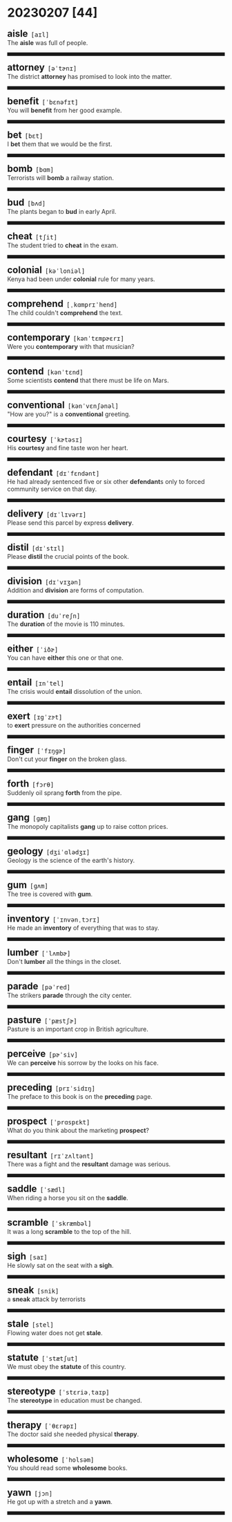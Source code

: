 <style>
/*不显示details的三角符号*/
details > summary::marker {
    display: none;
    content: none;
}
/*去掉外边框*/
details summary{
    outline:none;
    cursor:pointer;/*鼠标放上去之后变成手型*/
}
/*去掉前面默认的小黑三角*/
details summary::-webkit-details-marker{
    display:none; 
}
</style>
# 20230207 [44]  

<div style="display: flex;align-items: baseline;">
    <h2 style="margin-bottom: 0;margin-top: 0">aisle</h2>
    <p style="padding:0 .5em; margin: 0;font-family: monospace;">[aɪl]</p>
    <p class="interpretation_62964" style="display:none ;padding:0 .5em; margin: 0; white-space: nowrap;overflow: hidden;text-overflow: ellipsis;">n. 过道；通道；走廊</p>
</div>
<details class="details_62964">
    <summary style="color: #303030;">The <strong>aisle</strong> was full of people.</summary>
    过道上挤满了人。
</details>
<hr style="padding-bottom: 0.5em;" />


<div style="display: flex;align-items: baseline;">
    <h2 style="margin-bottom: 0;margin-top: 0">attorney</h2>
    <p style="padding:0 .5em; margin: 0;font-family: monospace;">[əˈtɚnɪ]</p>
    <p class="interpretation_62964" style="display:none ;padding:0 .5em; margin: 0; white-space: nowrap;overflow: hidden;text-overflow: ellipsis;">n. 律师；辩护律师；代理人</p>
</div>
<details class="details_62964">
    <summary style="color: #303030;">The district <strong>attorney</strong> has promised to look into the matter.</summary>
    地方检察官已承诺会调查此事。
</details>
<hr style="padding-bottom: 0.5em;" />


<div style="display: flex;align-items: baseline;">
    <h2 style="margin-bottom: 0;margin-top: 0">benefit</h2>
    <p style="padding:0 .5em; margin: 0;font-family: monospace;">[ˈbɛnəfɪt]</p>
    <p class="interpretation_62964" style="display:none ;padding:0 .5em; margin: 0; white-space: nowrap;overflow: hidden;text-overflow: ellipsis;">n. 利益；好处；救济金
v. 有益于；有助于</p>
</div>
<details class="details_62964">
    <summary style="color: #303030;">You will <strong>benefit</strong> from her good example.</summary>
    你将从她的好榜样中得益。
</details>
<hr style="padding-bottom: 0.5em;" />


<div style="display: flex;align-items: baseline;">
    <h2 style="margin-bottom: 0;margin-top: 0">bet</h2>
    <p style="padding:0 .5em; margin: 0;font-family: monospace;">[bɛt]</p>
    <p class="interpretation_62964" style="display:none ;padding:0 .5em; margin: 0; white-space: nowrap;overflow: hidden;text-overflow: ellipsis;">n. 打赌；赌注
v. 打赌；敢说</p>
</div>
<details class="details_62964">
    <summary style="color: #303030;">I <strong>bet</strong> them that we would be the first.</summary>
    我跟他们打赌我们会得第一。
</details>
<hr style="padding-bottom: 0.5em;" />


<div style="display: flex;align-items: baseline;">
    <h2 style="margin-bottom: 0;margin-top: 0">bomb</h2>
    <p style="padding:0 .5em; margin: 0;font-family: monospace;">[bɑm]</p>
    <p class="interpretation_62964" style="display:none ;padding:0 .5em; margin: 0; white-space: nowrap;overflow: hidden;text-overflow: ellipsis;">n. 炸弹
v. 投弹于；轰炸</p>
</div>
<details class="details_62964">
    <summary style="color: #303030;">Terrorists will <strong>bomb</strong> a railway station.</summary>
    恐怖分子将要炸毁一个火车站。
</details>
<hr style="padding-bottom: 0.5em;" />


<div style="display: flex;align-items: baseline;">
    <h2 style="margin-bottom: 0;margin-top: 0">bud</h2>
    <p style="padding:0 .5em; margin: 0;font-family: monospace;">[bʌd]</p>
    <p class="interpretation_62964" style="display:none ;padding:0 .5em; margin: 0; white-space: nowrap;overflow: hidden;text-overflow: ellipsis;">n. 芽；蓓蕾
v. 发芽</p>
</div>
<details class="details_62964">
    <summary style="color: #303030;">The plants began to <strong>bud</strong> in early April.</summary>
    植物在4月初开始发芽。
</details>
<hr style="padding-bottom: 0.5em;" />


<div style="display: flex;align-items: baseline;">
    <h2 style="margin-bottom: 0;margin-top: 0">cheat</h2>
    <p style="padding:0 .5em; margin: 0;font-family: monospace;">[tʃit]</p>
    <p class="interpretation_62964" style="display:none ;padding:0 .5em; margin: 0; white-space: nowrap;overflow: hidden;text-overflow: ellipsis;">n. 骗子；作弊者
v. 欺骗；作弊</p>
</div>
<details class="details_62964">
    <summary style="color: #303030;">The student tried to <strong>cheat</strong> in the exam.</summary>
    这个学生试图在考试中作弊。
</details>
<hr style="padding-bottom: 0.5em;" />


<div style="display: flex;align-items: baseline;">
    <h2 style="margin-bottom: 0;margin-top: 0">colonial</h2>
    <p style="padding:0 .5em; margin: 0;font-family: monospace;">[kəˈloniəl]</p>
    <p class="interpretation_62964" style="display:none ;padding:0 .5em; margin: 0; white-space: nowrap;overflow: hidden;text-overflow: ellipsis;">adj. 殖民地的
n. 殖民地居民</p>
</div>
<details class="details_62964">
    <summary style="color: #303030;">Kenya had been under <strong>colonial</strong> rule for many years.</summary>
    肯尼亚曾多年受殖民统治。
</details>
<hr style="padding-bottom: 0.5em;" />


<div style="display: flex;align-items: baseline;">
    <h2 style="margin-bottom: 0;margin-top: 0">comprehend</h2>
    <p style="padding:0 .5em; margin: 0;font-family: monospace;">[ˌkɑmprɪˈhend]</p>
    <p class="interpretation_62964" style="display:none ;padding:0 .5em; margin: 0; white-space: nowrap;overflow: hidden;text-overflow: ellipsis;">v. 理解；领会</p>
</div>
<details class="details_62964">
    <summary style="color: #303030;">The child couldn't <strong>comprehend</strong> the text.</summary>
    这孩子不懂该课文的含义。
</details>
<hr style="padding-bottom: 0.5em;" />


<div style="display: flex;align-items: baseline;">
    <h2 style="margin-bottom: 0;margin-top: 0">contemporary</h2>
    <p style="padding:0 .5em; margin: 0;font-family: monospace;">[kənˈtɛmpɚɛrɪ]</p>
    <p class="interpretation_62964" style="display:none ;padding:0 .5em; margin: 0; white-space: nowrap;overflow: hidden;text-overflow: ellipsis;">adj. 现代的；当代的；同时代的
n. 同代人；同辈人；同龄人</p>
</div>
<details class="details_62964">
    <summary style="color: #303030;">Were you <strong>contemporary</strong> with that musician?</summary>
    你和那位音乐家是同时代的人吗？
</details>
<hr style="padding-bottom: 0.5em;" />


<div style="display: flex;align-items: baseline;">
    <h2 style="margin-bottom: 0;margin-top: 0">contend</h2>
    <p style="padding:0 .5em; margin: 0;font-family: monospace;">[kənˈtɛnd]</p>
    <p class="interpretation_62964" style="display:none ;padding:0 .5em; margin: 0; white-space: nowrap;overflow: hidden;text-overflow: ellipsis;">v. 竞争；争辩；处理；主张</p>
</div>
<details class="details_62964">
    <summary style="color: #303030;">Some scientists <strong>contend</strong> that there must be life on Mars.</summary>
    一些科学家坚称火星上面一定有生物。
</details>
<hr style="padding-bottom: 0.5em;" />


<div style="display: flex;align-items: baseline;">
    <h2 style="margin-bottom: 0;margin-top: 0">conventional</h2>
    <p style="padding:0 .5em; margin: 0;font-family: monospace;">[kənˈvɛnʃənəl]</p>
    <p class="interpretation_62964" style="display:none ;padding:0 .5em; margin: 0; white-space: nowrap;overflow: hidden;text-overflow: ellipsis;">adj. 传统的；惯例的</p>
</div>
<details class="details_62964">
    <summary style="color: #303030;">"How are you?" is a <strong>conventional</strong> greeting.</summary>
    “你好吗？”是一句习惯问候语。
</details>
<hr style="padding-bottom: 0.5em;" />


<div style="display: flex;align-items: baseline;">
    <h2 style="margin-bottom: 0;margin-top: 0">courtesy</h2>
    <p style="padding:0 .5em; margin: 0;font-family: monospace;">[ˈkɚtəsɪ]</p>
    <p class="interpretation_62964" style="display:none ;padding:0 .5em; margin: 0; white-space: nowrap;overflow: hidden;text-overflow: ellipsis;">n. 礼貌；谦恭</p>
</div>
<details class="details_62964">
    <summary style="color: #303030;">His <strong>courtesy</strong> and fine taste won her heart.</summary>
    他的礼貌举止和高雅品位赢得了她的芳心。
</details>
<hr style="padding-bottom: 0.5em;" />


<div style="display: flex;align-items: baseline;">
    <h2 style="margin-bottom: 0;margin-top: 0">defendant</h2>
    <p style="padding:0 .5em; margin: 0;font-family: monospace;">[dɪˈfɛndənt]</p>
    <p class="interpretation_62964" style="display:none ;padding:0 .5em; margin: 0; white-space: nowrap;overflow: hidden;text-overflow: ellipsis;">n. 被告人；被诉方
adj. 被告的；辩护的</p>
</div>
<details class="details_62964">
    <summary style="color: #303030;">He had already sentenced five or six other <strong>defendant</strong>s only to forced community service on that day.</summary>
    那天他仅已判决5、6个其他被告人强制性社区服务。
</details>
<hr style="padding-bottom: 0.5em;" />


<div style="display: flex;align-items: baseline;">
    <h2 style="margin-bottom: 0;margin-top: 0">delivery</h2>
    <p style="padding:0 .5em; margin: 0;font-family: monospace;">[dɪˈlɪvərɪ]</p>
    <p class="interpretation_62964" style="display:none ;padding:0 .5em; margin: 0; white-space: nowrap;overflow: hidden;text-overflow: ellipsis;">n. 传送；交付；分娩</p>
</div>
<details class="details_62964">
    <summary style="color: #303030;">Please send this parcel by express <strong>delivery</strong>.</summary>
    请用快递寄送这个包裹。
</details>
<hr style="padding-bottom: 0.5em;" />


<div style="display: flex;align-items: baseline;">
    <h2 style="margin-bottom: 0;margin-top: 0">distil</h2>
    <p style="padding:0 .5em; margin: 0;font-family: monospace;">[dɪˈstɪl]</p>
    <p class="interpretation_62964" style="display:none ;padding:0 .5em; margin: 0; white-space: nowrap;overflow: hidden;text-overflow: ellipsis;">v. 蒸馏；用蒸馏法提取；提炼</p>
</div>
<details class="details_62964">
    <summary style="color: #303030;">Please <strong>distil</strong> the crucial points of the book.</summary>
    请从本书中提炼出关键点。
</details>
<hr style="padding-bottom: 0.5em;" />


<div style="display: flex;align-items: baseline;">
    <h2 style="margin-bottom: 0;margin-top: 0">division</h2>
    <p style="padding:0 .5em; margin: 0;font-family: monospace;">[dɪˈvɪʒən]</p>
    <p class="interpretation_62964" style="display:none ;padding:0 .5em; margin: 0; white-space: nowrap;overflow: hidden;text-overflow: ellipsis;">n. 划分；除法；部门</p>
</div>
<details class="details_62964">
    <summary style="color: #303030;">Addition and <strong>division</strong> are forms of computation.</summary>
    加法和除法都是计算方法。
</details>
<hr style="padding-bottom: 0.5em;" />


<div style="display: flex;align-items: baseline;">
    <h2 style="margin-bottom: 0;margin-top: 0">duration</h2>
    <p style="padding:0 .5em; margin: 0;font-family: monospace;">[duˈreʃn]</p>
    <p class="interpretation_62964" style="display:none ;padding:0 .5em; margin: 0; white-space: nowrap;overflow: hidden;text-overflow: ellipsis;">n. 持续时间；期间</p>
</div>
<details class="details_62964">
    <summary style="color: #303030;">The <strong>duration</strong> of the movie is 110 minutes.</summary>
    这部电影的持续时间是110分钟。
</details>
<hr style="padding-bottom: 0.5em;" />


<div style="display: flex;align-items: baseline;">
    <h2 style="margin-bottom: 0;margin-top: 0">either</h2>
    <p style="padding:0 .5em; margin: 0;font-family: monospace;">[ˈiðɚ]</p>
    <p class="interpretation_62964" style="display:none ;padding:0 .5em; margin: 0; white-space: nowrap;overflow: hidden;text-overflow: ellipsis;">adv. 两者之一；也（用于否定词组后）
adj. 两者之一的
pron. 两者之一</p>
</div>
<details class="details_62964">
    <summary style="color: #303030;">You can have <strong>either</strong> this one or that one.</summary>
    你拿这个或者那个都可以。
</details>
<hr style="padding-bottom: 0.5em;" />


<div style="display: flex;align-items: baseline;">
    <h2 style="margin-bottom: 0;margin-top: 0">entail</h2>
    <p style="padding:0 .5em; margin: 0;font-family: monospace;">[ɪnˈtel]</p>
    <p class="interpretation_62964" style="display:none ;padding:0 .5em; margin: 0; white-space: nowrap;overflow: hidden;text-overflow: ellipsis;">v. 使必要；牵涉</p>
</div>
<details class="details_62964">
    <summary style="color: #303030;">The crisis would <strong>entail</strong> dissolution of the union.</summary>
    这场危机必定会导致联盟的解体。
</details>
<hr style="padding-bottom: 0.5em;" />


<div style="display: flex;align-items: baseline;">
    <h2 style="margin-bottom: 0;margin-top: 0">exert</h2>
    <p style="padding:0 .5em; margin: 0;font-family: monospace;">[ɪgˈzɝt]</p>
    <p class="interpretation_62964" style="display:none ;padding:0 .5em; margin: 0; white-space: nowrap;overflow: hidden;text-overflow: ellipsis;">v. 运用；施加</p>
</div>
<details class="details_62964">
    <summary style="color: #303030;">to <strong>exert</strong> pressure on the authorities concerned</summary>
    向有关当局施压
</details>
<hr style="padding-bottom: 0.5em;" />


<div style="display: flex;align-items: baseline;">
    <h2 style="margin-bottom: 0;margin-top: 0">finger</h2>
    <p style="padding:0 .5em; margin: 0;font-family: monospace;">[ˈfɪŋɡɚ]</p>
    <p class="interpretation_62964" style="display:none ;padding:0 .5em; margin: 0; white-space: nowrap;overflow: hidden;text-overflow: ellipsis;">n. 手指</p>
</div>
<details class="details_62964">
    <summary style="color: #303030;">Don't cut your <strong>finger</strong> on the broken glass.</summary>
    别让碎玻璃割伤你的手。
</details>
<hr style="padding-bottom: 0.5em;" />


<div style="display: flex;align-items: baseline;">
    <h2 style="margin-bottom: 0;margin-top: 0">forth</h2>
    <p style="padding:0 .5em; margin: 0;font-family: monospace;">[fɔrθ]</p>
    <p class="interpretation_62964" style="display:none ;padding:0 .5em; margin: 0; white-space: nowrap;overflow: hidden;text-overflow: ellipsis;">adv. 向前；向外；露出</p>
</div>
<details class="details_62964">
    <summary style="color: #303030;">Suddenly oil sprang <strong>forth</strong> from the pipe.</summary>
    油突然从管子里喷了出来。
</details>
<hr style="padding-bottom: 0.5em;" />


<div style="display: flex;align-items: baseline;">
    <h2 style="margin-bottom: 0;margin-top: 0">gang</h2>
    <p style="padding:0 .5em; margin: 0;font-family: monospace;">[ɡæŋ]</p>
    <p class="interpretation_62964" style="display:none ;padding:0 .5em; margin: 0; white-space: nowrap;overflow: hidden;text-overflow: ellipsis;">n. 一群；一帮；一伙
v. 成群结队；结成一伙；合伙攻击</p>
</div>
<details class="details_62964">
    <summary style="color: #303030;">The monopoly capitalists <strong>gang</strong> up to raise cotton prices.</summary>
    垄断资本家们串通一气抬高棉花价格。
</details>
<hr style="padding-bottom: 0.5em;" />


<div style="display: flex;align-items: baseline;">
    <h2 style="margin-bottom: 0;margin-top: 0">geology</h2>
    <p style="padding:0 .5em; margin: 0;font-family: monospace;">[dʒiˈɑlədʒɪ]</p>
    <p class="interpretation_62964" style="display:none ;padding:0 .5em; margin: 0; white-space: nowrap;overflow: hidden;text-overflow: ellipsis;">n. 地质学</p>
</div>
<details class="details_62964">
    <summary style="color: #303030;">Geology is the science of the earth's history.</summary>
    地质学是研究地球历史的科学。
</details>
<hr style="padding-bottom: 0.5em;" />


<div style="display: flex;align-items: baseline;">
    <h2 style="margin-bottom: 0;margin-top: 0">gum</h2>
    <p style="padding:0 .5em; margin: 0;font-family: monospace;">[ɡʌm]</p>
    <p class="interpretation_62964" style="display:none ;padding:0 .5em; margin: 0; white-space: nowrap;overflow: hidden;text-overflow: ellipsis;">n. 树胶；口香糖；牙龈
v. 用胶粘</p>
</div>
<details class="details_62964">
    <summary style="color: #303030;">The tree is covered with <strong>gum</strong>.</summary>
    这棵树上覆盖着树胶。
</details>
<hr style="padding-bottom: 0.5em;" />


<div style="display: flex;align-items: baseline;">
    <h2 style="margin-bottom: 0;margin-top: 0">inventory</h2>
    <p style="padding:0 .5em; margin: 0;font-family: monospace;">[ˈɪnvənˌtɔrɪ]</p>
    <p class="interpretation_62964" style="display:none ;padding:0 .5em; margin: 0; white-space: nowrap;overflow: hidden;text-overflow: ellipsis;">n. 详细目录；清单；储备；存货</p>
</div>
<details class="details_62964">
    <summary style="color: #303030;">He made an <strong>inventory</strong> of everything that was to stay.</summary>
    他把所有要留下的东西列了详细的清单。
</details>
<hr style="padding-bottom: 0.5em;" />


<div style="display: flex;align-items: baseline;">
    <h2 style="margin-bottom: 0;margin-top: 0">lumber</h2>
    <p style="padding:0 .5em; margin: 0;font-family: monospace;">[ˈlʌmbɚ]</p>
    <p class="interpretation_62964" style="display:none ;padding:0 .5em; margin: 0; white-space: nowrap;overflow: hidden;text-overflow: ellipsis;">n. 木材
v. 笨拙地移动；伐木</p>
</div>
<details class="details_62964">
    <summary style="color: #303030;">Don't <strong>lumber</strong> all the things in the closet.</summary>
    不要把所有的东西都堆到壁橱里。
</details>
<hr style="padding-bottom: 0.5em;" />


<div style="display: flex;align-items: baseline;">
    <h2 style="margin-bottom: 0;margin-top: 0">parade</h2>
    <p style="padding:0 .5em; margin: 0;font-family: monospace;">[pəˈred]</p>
    <p class="interpretation_62964" style="display:none ;padding:0 .5em; margin: 0; white-space: nowrap;overflow: hidden;text-overflow: ellipsis;">n. 游行；阅兵
v. 游行；阅兵</p>
</div>
<details class="details_62964">
    <summary style="color: #303030;">The strikers <strong>parade</strong> through the city center.</summary>
    罢工队伍游行穿过市中心。
</details>
<hr style="padding-bottom: 0.5em;" />


<div style="display: flex;align-items: baseline;">
    <h2 style="margin-bottom: 0;margin-top: 0">pasture</h2>
    <p style="padding:0 .5em; margin: 0;font-family: monospace;">[ˈpæstʃɚ]</p>
    <p class="interpretation_62964" style="display:none ;padding:0 .5em; margin: 0; white-space: nowrap;overflow: hidden;text-overflow: ellipsis;">n. 牧场；放牧；牧草
v. 放牧；吃草</p>
</div>
<details class="details_62964">
    <summary style="color: #303030;">Pasture is an important crop in British agriculture.</summary>
    在英国农业中，牧草是重要的一种作物。
</details>
<hr style="padding-bottom: 0.5em;" />


<div style="display: flex;align-items: baseline;">
    <h2 style="margin-bottom: 0;margin-top: 0">perceive</h2>
    <p style="padding:0 .5em; margin: 0;font-family: monospace;">[pɚˈsiv]</p>
    <p class="interpretation_62964" style="display:none ;padding:0 .5em; margin: 0; white-space: nowrap;overflow: hidden;text-overflow: ellipsis;">v. 察觉；理解；发觉</p>
</div>
<details class="details_62964">
    <summary style="color: #303030;">We can <strong>perceive</strong> his sorrow by the looks on his face.</summary>
    我们从他的表情中觉察出悲伤。
</details>
<hr style="padding-bottom: 0.5em;" />


<div style="display: flex;align-items: baseline;">
    <h2 style="margin-bottom: 0;margin-top: 0">preceding</h2>
    <p style="padding:0 .5em; margin: 0;font-family: monospace;">[prɪˈsidɪŋ]</p>
    <p class="interpretation_62964" style="display:none ;padding:0 .5em; margin: 0; white-space: nowrap;overflow: hidden;text-overflow: ellipsis;">adj. 在先的；在前的</p>
</div>
<details class="details_62964">
    <summary style="color: #303030;">The preface to this book is on the <strong>preceding</strong> page.</summary>
    前边一页是这本书的序言。
</details>
<hr style="padding-bottom: 0.5em;" />


<div style="display: flex;align-items: baseline;">
    <h2 style="margin-bottom: 0;margin-top: 0">prospect</h2>
    <p style="padding:0 .5em; margin: 0;font-family: monospace;">[ˈprɑspɛkt]</p>
    <p class="interpretation_62964" style="display:none ;padding:0 .5em; margin: 0; white-space: nowrap;overflow: hidden;text-overflow: ellipsis;">n. 展望；前景；希望
v. 勘探；寻找</p>
</div>
<details class="details_62964">
    <summary style="color: #303030;">What do you think about the marketing <strong>prospect</strong>?</summary>
    你觉得市场前景怎么样?
</details>
<hr style="padding-bottom: 0.5em;" />


<div style="display: flex;align-items: baseline;">
    <h2 style="margin-bottom: 0;margin-top: 0">resultant</h2>
    <p style="padding:0 .5em; margin: 0;font-family: monospace;">[rɪˈzʌltənt]</p>
    <p class="interpretation_62964" style="display:none ;padding:0 .5em; margin: 0; white-space: nowrap;overflow: hidden;text-overflow: ellipsis;">adj. 作为结果的；合成的
n. 结果；产物</p>
</div>
<details class="details_62964">
    <summary style="color: #303030;">There was a fight and the <strong>resultant</strong> damage was serious.</summary>
    发生了一场战斗，其结果损失严重。
</details>
<hr style="padding-bottom: 0.5em;" />


<div style="display: flex;align-items: baseline;">
    <h2 style="margin-bottom: 0;margin-top: 0">saddle</h2>
    <p style="padding:0 .5em; margin: 0;font-family: monospace;">[ˈsædl]</p>
    <p class="interpretation_62964" style="display:none ;padding:0 .5em; margin: 0; white-space: nowrap;overflow: hidden;text-overflow: ellipsis;">n. 马鞍；鞍座
v. 给（马）装鞍</p>
</div>
<details class="details_62964">
    <summary style="color: #303030;">When riding a horse you sit on the <strong>saddle</strong>.</summary>
    骑马时要骑在鞍子上。
</details>
<hr style="padding-bottom: 0.5em;" />


<div style="display: flex;align-items: baseline;">
    <h2 style="margin-bottom: 0;margin-top: 0">scramble</h2>
    <p style="padding:0 .5em; margin: 0;font-family: monospace;">[ˈskræmbəl]</p>
    <p class="interpretation_62964" style="display:none ;padding:0 .5em; margin: 0; white-space: nowrap;overflow: hidden;text-overflow: ellipsis;">v. 攀登；爬；混杂；争抢
n. 攀登；爬；争夺；混乱</p>
</div>
<details class="details_62964">
    <summary style="color: #303030;">It was a long <strong>scramble</strong> to the top of the hill.</summary>
    到山顶需要攀登很长一段路。
</details>
<hr style="padding-bottom: 0.5em;" />


<div style="display: flex;align-items: baseline;">
    <h2 style="margin-bottom: 0;margin-top: 0">sigh</h2>
    <p style="padding:0 .5em; margin: 0;font-family: monospace;">[saɪ]</p>
    <p class="interpretation_62964" style="display:none ;padding:0 .5em; margin: 0; white-space: nowrap;overflow: hidden;text-overflow: ellipsis;">v. 叹息；叹气
n. 叹息；叹气</p>
</div>
<details class="details_62964">
    <summary style="color: #303030;">He slowly sat on the seat with a <strong>sigh</strong>.</summary>
    他叹了一口气，慢慢地坐到位子上。
</details>
<hr style="padding-bottom: 0.5em;" />


<div style="display: flex;align-items: baseline;">
    <h2 style="margin-bottom: 0;margin-top: 0">sneak</h2>
    <p style="padding:0 .5em; margin: 0;font-family: monospace;">[snik]</p>
    <p class="interpretation_62964" style="display:none ;padding:0 .5em; margin: 0; white-space: nowrap;overflow: hidden;text-overflow: ellipsis;">v. 溜；偷偷地做
adj. 突然的；出其不意的
n. 鬼鬼祟祟的人；偷偷摸摸</p>
</div>
<details class="details_62964">
    <summary style="color: #303030;">a <strong>sneak</strong> attack by terrorists</summary>
    恐怖分子的突然袭击
</details>
<hr style="padding-bottom: 0.5em;" />


<div style="display: flex;align-items: baseline;">
    <h2 style="margin-bottom: 0;margin-top: 0">stale</h2>
    <p style="padding:0 .5em; margin: 0;font-family: monospace;">[stel]</p>
    <p class="interpretation_62964" style="display:none ;padding:0 .5em; margin: 0; white-space: nowrap;overflow: hidden;text-overflow: ellipsis;">adj. 不新鲜的；陈腐的</p>
</div>
<details class="details_62964">
    <summary style="color: #303030;">Flowing water does not get <strong>stale</strong>.</summary>
    流水不腐。
</details>
<hr style="padding-bottom: 0.5em;" />


<div style="display: flex;align-items: baseline;">
    <h2 style="margin-bottom: 0;margin-top: 0">statute</h2>
    <p style="padding:0 .5em; margin: 0;font-family: monospace;">[ˈstætʃut]</p>
    <p class="interpretation_62964" style="display:none ;padding:0 .5em; margin: 0; white-space: nowrap;overflow: hidden;text-overflow: ellipsis;">n. 法令；法规；条例</p>
</div>
<details class="details_62964">
    <summary style="color: #303030;">We must obey the <strong>statute</strong> of this country.</summary>
    我们必须遵守这个国家的法规。
</details>
<hr style="padding-bottom: 0.5em;" />


<div style="display: flex;align-items: baseline;">
    <h2 style="margin-bottom: 0;margin-top: 0">stereotype</h2>
    <p style="padding:0 .5em; margin: 0;font-family: monospace;">[ˈstɛriəˌtaɪp]</p>
    <p class="interpretation_62964" style="display:none ;padding:0 .5em; margin: 0; white-space: nowrap;overflow: hidden;text-overflow: ellipsis;">n. 固定模式；刻板印象；陈规老套；铅版</p>
</div>
<details class="details_62964">
    <summary style="color: #303030;">The <strong>stereotype</strong> in education must be changed.</summary>
    教育中的陈规老套必须要改变了。
</details>
<hr style="padding-bottom: 0.5em;" />


<div style="display: flex;align-items: baseline;">
    <h2 style="margin-bottom: 0;margin-top: 0">therapy</h2>
    <p style="padding:0 .5em; margin: 0;font-family: monospace;">[ˈθɛrəpɪ]</p>
    <p class="interpretation_62964" style="display:none ;padding:0 .5em; margin: 0; white-space: nowrap;overflow: hidden;text-overflow: ellipsis;">n. 治疗；疗法</p>
</div>
<details class="details_62964">
    <summary style="color: #303030;">The doctor said she needed physical <strong>therapy</strong>.</summary>
    医生说她需要物理治疗。
</details>
<hr style="padding-bottom: 0.5em;" />


<div style="display: flex;align-items: baseline;">
    <h2 style="margin-bottom: 0;margin-top: 0">wholesome</h2>
    <p style="padding:0 .5em; margin: 0;font-family: monospace;">[ˈholsəm]</p>
    <p class="interpretation_62964" style="display:none ;padding:0 .5em; margin: 0; white-space: nowrap;overflow: hidden;text-overflow: ellipsis;">adj. 健康的；有益身心的</p>
</div>
<details class="details_62964">
    <summary style="color: #303030;">You should read some <strong>wholesome</strong> books.</summary>
    你应当读些有益的书。
</details>
<hr style="padding-bottom: 0.5em;" />


<div style="display: flex;align-items: baseline;">
    <h2 style="margin-bottom: 0;margin-top: 0">yawn</h2>
    <p style="padding:0 .5em; margin: 0;font-family: monospace;">[jɔn]</p>
    <p class="interpretation_62964" style="display:none ;padding:0 .5em; margin: 0; white-space: nowrap;overflow: hidden;text-overflow: ellipsis;">v. 打呵欠
n. 呵欠</p>
</div>
<details class="details_62964">
    <summary style="color: #303030;">He got up with a stretch and a <strong>yawn</strong>.</summary>
    他站起来伸了个懒腰，打了个呵欠。
</details>
<hr style="padding-bottom: 0.5em;" />

<script>
const details = document.querySelectorAll('.details_62964');
const translates = document.querySelectorAll('.interpretation_62964');

details.forEach((item, index) => item.addEventListener('toggle', () => {
    if (item.open) {
        translates[index].style.display = 'block';
    } else translates[index].style.display = 'none';
}));
</script>
